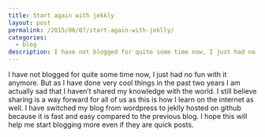 ```yaml
---
title: Start again with jekkly
layout: post
permalink: /2015/06/07/start-again-with-jeklly/
categories:
  - blog
description: I have not blogged for quite some time now, I just had no fun with it anymore. But as I have done very cool things in the past two years I am actually sad that I haven’t shared my knowledge with the world.
---
```


I have not blogged for quite some time now, I just had no fun with it anymore. But as I have done very cool things in the past two years I am actually sad that I haven’t shared my knowledge with the world. I still believe sharing is a way forward for all of us as this is how I learn on the internet as well. I have switched my blog from wordpress to jeklly hosted on github because it is fast and easy compared to the previous blog. I hope this will help me start blogging more even if they are quick posts.